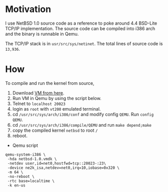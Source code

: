 Motivation
==========

I use NetBSD 1.0 source code as a reference to poke around 4.4 BSD-Lite TCP/IP implementation. The source code can be compiled into i386 arch and the binary is runnable in Qemu.

The TCP/IP stack is in `usr/src/sys/netinet`. The total lines of source code is `13,936`.

How
===

To compile and run the kernel from source, 

1. Download [VM from here](https://sourceforge.net/projects/bsd42/files/4BSD%20under%20Windows/v0.4/NetBSD%201.0.zip/download).
1. Run VM in Qemu by using the script below.
1. Telnet to `localhost 20023`
1. login as `root` with `vt200` emulated terminal.
1. cd `/usr/src/sys/arch/i386/conf` and modify config `QEMU`. Run `config QEMU`.
1. cd `/usr/src/sys/arch/i386/compile/QEMU` and run `make depend;make`
1. copy the compiled kernel `netbsd` to root `/`
1. reboot.


- Qemu script

```
qemu-system-i386 \
 -hda netbsd-1.0.vmdk \
 -netdev user,id=net0,hostfwd=tcp::20023-:23\
 -device ne2k_isa,netdev=net0,irq=10,iobase=0x320 \
 -m 64 \
 -no-reboot \
 -rtc base=localtime \
 -k en-us
```


